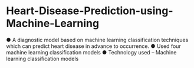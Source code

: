 # Heart-Disease-Prediction-using-Machine-Learning
● A diagnostic model based on machine learning classification
techniques which can predict heart disease in advance to
occurrence.
● Used four machine learning classification models
● Technology used – Machine learning classification models
